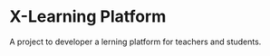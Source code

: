 X-Learning Platform
===================

A project to developer a lerning platform for teachers and students.